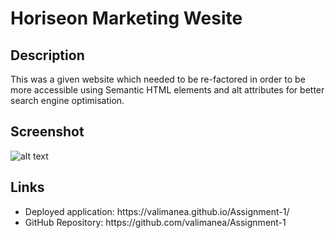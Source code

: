 # Horiseon Marketing Wesite

## Description

This was a given website which needed to be re-factored in order to be more accessible using Semantic HTML elements and alt attributes for better search engine optimisation.


## Screenshot

![alt text](assets/images/screenshot.png)

## Links

<ul>
  <li>Deployed application: https://valimanea.github.io/Assignment-1/</li>
  <li>GitHub Repository: https://github.com/valimanea/Assignment-1</li>
</ul>
